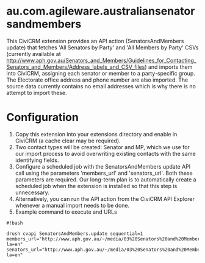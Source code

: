 au.com.agileware.australiansenatorsandmembers
=============================================

This CiviCRM extension provides an API action (SenatorsAndMembers update) that
fetches 'All Senators by Party' and 'All Members by Party' CSVs (currently
available at http://www.aph.gov.au/Senators_and_Members/Guidelines_for_Contacting_Senators_and_Members/Address_labels_and_CSV_files)
and imports them into CiviCRM, assigning each senator or member to a
party-specific group. The Electorate office address and phone number are also
imported. The source data currently contains no email addresses which is why
there is no attempt to import these.

# Configuration

1. Copy this extension into your extensions directory and enable in CiviCRM (a
   cache clear may be required).
2. Two contact types will be created: Senator and MP, which we use for our
   import process to avoid overwriting existing contacts with the same
   identifying fields.
3. Configure a scheduled job with the SenatorsAndMembers update API call using
   the parameters 'members_url' and 'senators_url'. Both these parameters are
   required. Our long-term plan is to automatically create a scheduled job when the
   extension is installed so that this step is unnecessary.
4. Alternatively, you can run the API action from the CiviCRM API Explorer
   whenever a manual import needs to be done.
5. Example command to execute and URLs

```
#!bash

drush cvapi SenatorsAndMembers.update sequential=1 members_url="http://www.aph.gov.au/~/media/03%20Senators%20and%20Members/Address%20Labels%20and%20CSV%20files/SurnameRepsCSV.csv?la=en" senators_url="http://www.aph.gov.au/~/media/03%20Senators%20and%20Members/Address%20Labels%20and%20CSV%20files/allsenel.csv?la=en"
```